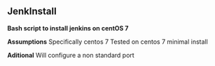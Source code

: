 ## JenkInstall

**Bash script to install jenkins on centOS 7**

**Assumptions**
Specifically centos 7
Tested on centos 7 minimal install

**Aditional**
Will configure a non standard port
